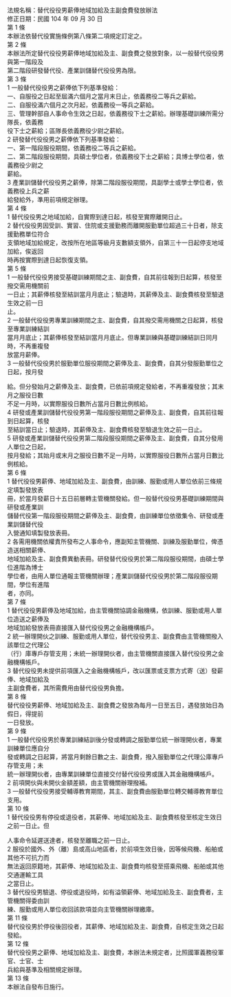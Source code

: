 法規名稱：替代役役男薪俸地域加給及主副食費發放辦法  
修正日期：民國 104 年 09 月 30 日  
第 1 條  
本辦法依替代役實施條例第八條第二項規定訂定之。  
第 2 條  
本辦法所定替代役役男薪俸地域加給及主、副食費之發放對象，以一般替代役役男與第一階段及  
第二階段研發替代役、產業訓儲替代役役男為限。  
第 3 條  
1 一般替代役役男之薪俸依下列基準發給：  
一、自服役之日起至屆滿六個月之當月末日止，依義務役二等兵之薪給。  
二、自服役滿六個月之次月起，依義務役一等兵之薪給。  
三、管理幹部自人事命令生效之日起，依義務役下士之薪給。辦理基礎訓練所需分隊長，依義務  
役下士之薪給；區隊長依義務役少尉之薪給。  
2 研發替代役役男之薪俸依下列基準發給：  
一、第一階段服役期間，依義務役二等兵之薪給。  
二、第二階段服役期間，具碩士學位者，依義務役下士之薪給；具博士學位者，依義務役少尉之  
薪給。  
3 產業訓儲替代役役男之薪俸，除第二階段服役期間，具副學士或學士學位者，依義務役上兵之薪  
給發給外，準用前項規定辦理。  
第 4 條  
1 替代役役男之地域加給，自實際到達日起，核發至實際離開日止。  
2 替代役役男因受訓、實習、住院或支援勤務而離開服勤單位超過三十日者，除支援勤務單位符合  
支領地域加給規定，改按所在地區等級月支數額支領外，自第三十一日起停支地域加給，俟返回  
時再按實際到達日起恢復支領。  
第 5 條  
1 一般替代役役男接受基礎訓練期間之主、副食費，自其前往報到日起算，核發至撥交需用機關前  
一日止；其薪俸核發至結訓當月月底止；驗退時，其薪俸及主、副食費核發至驗退生效之前一日  
止。  
2 一般替代役役男專業訓練期間之主、副食費，自其撥交需用機關之日起算，核發至專業訓練結訓  
當月月底止；其薪俸核發至結訓當月月底止。但專業訓練與基礎訓練結訓日同月時，不再重複發  
放當月薪俸。  
3 一般替代役役男於服勤單位服役期間之薪俸及主、副食費，自其分發服勤單位之日起，按月發  


給。但分發始月之薪俸及主、副食費，已依前項規定發給者，不再重複發放；其末月之服役日數  
不足一月時，以實際服役日數所占當月日數比例核給。  
4 研發或產業訓儲替代役役男第一階段服役期間之薪俸及主、副食費，自其前往報到日起算，核發  
至結訓當日止；驗退時，其薪俸及主、副食費核發至驗退生效之前一日止。  
5 研發或產業訓儲替代役役男第二階段服役期間之薪俸及主、副食費，自其分發用人單位之日起，  
按月發給；其始月或末月之服役日數不足一月時，以實際服役日數所占當月日數比例核給。  
第 6 條  
1 替代役役男薪俸、地域加給及主、副食費，由訓練、服勤或用人單位依前三條規定填製發放表  
冊，於當月發薪日十五日前層轉主管機關發給。但一般替代役役男基礎訓練期間與研發或產業訓  
儲替代役第一階段服役期間之薪俸及主、副食費，由訓練單位依徵集令、研發或產業訓儲替代役  
入營通知填製發放表冊。  
2 各需用機關依權責所發布之人事命令，應副知主管機關、訓練及服勤單位，俾憑造送相關薪俸、  
地域加給及主、副食費異動表冊。研發替代役役男於第二階段服役期間，由碩士學位進階為博士  
學位者，由用人單位通報主管機關辦理；產業訓儲替代役役男於第二階段服役期間，學位有進階  
者，亦同。  
第 7 條  
1 替代役役男薪俸及地域加給，由主管機關協調金融機構，依訓練、服勤或用人單位造送之薪俸及  
地域加給發放表冊直接匯入替代役役男之金融機構帳戶。  
2 統一辦理開伙之訓練、服勤或用人單位，替代役役男主、副食費由主管機關撥入該單位之代理公  
（行）庫專戶存管支用；未統一辦理開伙者，由主管機關直接匯入替代役役男之金融機構帳戶。  
3 替代役役男未提供前項匯入之金融機構帳戶，改以匯票或支票方式寄（送）發薪俸、地域加給及  
主副食費者，其所需費用由替代役役男負擔。  
第 8 條  
替代役役男薪俸、地域加給及主、副食費之發放為每月一日至五日，遇發放始日為假日，得提前  
一日發放。  
第 9 條  
1 一般替代役役男於專業訓練結訓後分發或轉調之服勤單位統一辦理開伙者，專業訓練單位應自分  
發或轉調之日起算，將當月剩餘日數之主、副食費，撥入服勤單位之代理公庫專戶存管支用；未  
統一辦理開伙者，由專業訓練單位直接交付替代役役男或匯入其金融機構帳戶。  
2 前項開伙與未開伙金額差額，由主管機關辦理撥補。  
3 一般替代役役男接受輔導教育期間，其主、副食費由服勤單位轉交輔導教育單位支用。  
第 10 條  
1 替代役役男有停役或退役者，其薪俸、地域加給及主、副食費核發至核定生效日之前一日止。但  


人事命令延遲送達者，核發至離職之前一日止。  
2 服役於國外、外（離）島或高山地區者，於前項生效日後，因等候飛機、船舶或其他不可抗力而  
無法返回原籍地，其薪俸、地域加給及主、副食費均核發至搭乘飛機、船舶或其他交通運輸工具  
之當日止。  
3 替代役役男驗退、停役或退役時，如有溢領薪俸、地域加給及主、副食費者，主管機關得委由訓  
練、服勤或用人單位收回該款項並向主管機關辦理繳庫。  
第 11 條  
替代役役男於停役後回役者，其薪俸、地域加給及主、副食費，自核定生效之日起發給。  
第 12 條  
替代役役男之薪俸、地域加給及主、副食費，本辦法未規定者，比照國軍義務役軍官、士官、士  
兵給與基準及相關規定辦理。  
第 13 條  
本辦法自發布日施行。  


